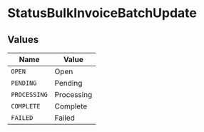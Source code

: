 # StatusBulkInvoiceBatchUpdate


## Values

| Name         | Value        |
| ------------ | ------------ |
| `OPEN`       | Open         |
| `PENDING`    | Pending      |
| `PROCESSING` | Processing   |
| `COMPLETE`   | Complete     |
| `FAILED`     | Failed       |